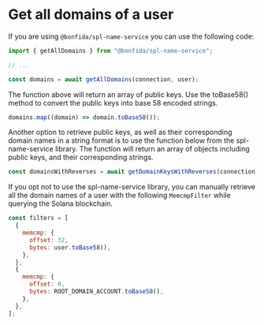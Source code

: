 # Get all domains of a user

If you are using `@bonfida/spl-name-service` you can use the following code:

```js
import { getAllDomains } from "@bonfida/spl-name-service";

// ...

const domains = await getAllDomains(connection, user);
```

The function above will return an array of public keys. Use the toBase58() method to convert the public keys into base 58 encoded strings.

```js
domains.map((domain) => domain.toBase58());
```

Another option to retrieve public keys, as well as their corresponding domain names in a string format is to use the function below from the spl-name-service library. The function will return an array of objects including public keys, and their corresponding strings.

```js
const domainsWithReverses = await getDomainKeysWithReverses(connection, user);
```

If you opt not to use the spl-name-service library, you can manually retrieve all the domain names of a user with the following `MemcmpFilter` while querying the Solana blockchain.

```js
const filters = [
  {
    memcmp: {
      offset: 32,
      bytes: user.toBase58(),
    },
  },
  {
    memcmp: {
      offset: 0,
      bytes: ROOT_DOMAIN_ACCOUNT.toBase58(),
    },
  },
];
```
